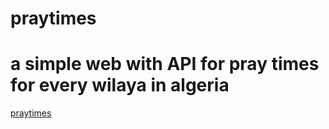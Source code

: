 # praytimes
<h1>a simple web with API for pray times for every wilaya in algeria</h1>
<a href="https://praytimes2.netlify.app/">praytimes</a>
